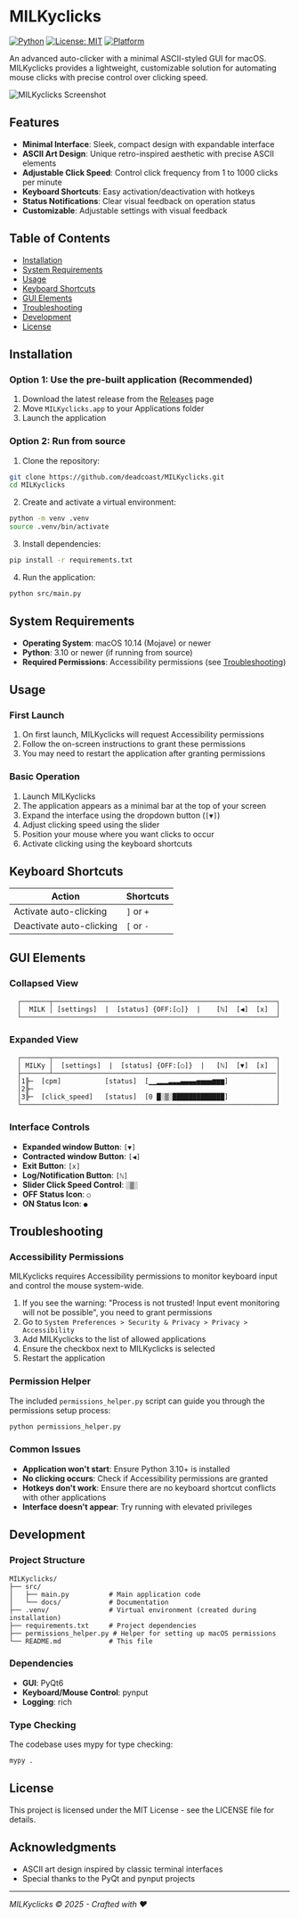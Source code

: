 # MILKyclicks

[![Python](https://img.shields.io/badge/Python-3.10+-blue.svg)](https://www.python.org/downloads/)
[![License: MIT](https://img.shields.io/badge/License-MIT-yellow.svg)](https://opensource.org/licenses/MIT)
[![Platform](https://img.shields.io/badge/Platform-macOS-lightgrey.svg)]()

An advanced auto-clicker with a minimal ASCII-styled GUI for macOS. MILKyclicks provides a lightweight, customizable solution for automating mouse clicks with precise control over clicking speed.

![MILKyclicks Screenshot](assets/preview.png)

## Features

- **Minimal Interface**: Sleek, compact design with expandable interface
- **ASCII Art Design**: Unique retro-inspired aesthetic with precise ASCII elements
- **Adjustable Click Speed**: Control click frequency from 1 to 1000 clicks per minute
- **Keyboard Shortcuts**: Easy activation/deactivation with hotkeys
- **Status Notifications**: Clear visual feedback on operation status
- **Customizable**: Adjustable settings with visual feedback

## Table of Contents

- [Installation](#installation)
- [System Requirements](#system-requirements)
- [Usage](#usage)
- [Keyboard Shortcuts](#keyboard-shortcuts)
- [GUI Elements](#gui-elements)
- [Troubleshooting](#troubleshooting)
- [Development](#development)
- [License](#license)

## Installation

### Option 1: Use the pre-built application (Recommended)

1. Download the latest release from the [Releases](https://github.com/deadcoast/MILKyclicks/releases) page
2. Move `MILKyclicks.app` to your Applications folder
3. Launch the application

### Option 2: Run from source

1. Clone the repository:
```bash
git clone https://github.com/deadcoast/MILKyclicks.git
cd MILKyclicks
```

2. Create and activate a virtual environment:
```bash
python -m venv .venv
source .venv/bin/activate
```

3. Install dependencies:
```bash
pip install -r requirements.txt
```

4. Run the application:
```bash
python src/main.py
```

## System Requirements

- **Operating System**: macOS 10.14 (Mojave) or newer
- **Python**: 3.10 or newer (if running from source)
- **Required Permissions**: Accessibility permissions (see [Troubleshooting](#troubleshooting))

## Usage

### First Launch

1. On first launch, MILKyclicks will request Accessibility permissions
2. Follow the on-screen instructions to grant these permissions
3. You may need to restart the application after granting permissions

### Basic Operation

1. Launch MILKyclicks
2. The application appears as a minimal bar at the top of your screen
3. Expand the interface using the dropdown button (`[▼]`)
4. Adjust clicking speed using the slider
5. Position your mouse where you want clicks to occur
6. Activate clicking using the keyboard shortcuts

## Keyboard Shortcuts

| Action | Shortcuts |
|--------|-----------|
| Activate auto-clicking | `]` or `+` |
| Deactivate auto-clicking | `[` or `-` |

## GUI Elements

### Collapsed View
```
  ┌───────┬────────────────────────────────────────────────────────┐
  │  MILK │ [settings]  |  [status] {OFF:[○]}  |    [ℕ]  [◀]  [x]  │
  └────────────────────────────────────────────────────────────────┘
```

### Expanded View
```
  ┌───────┬────────────────────────────────────────────────────────┐
  │ MILKy │  [settings]  |  [status] {OFF:[○]}  |   [ℕ]  [▼]  [x]  │
  ├───────┴────────────────────────────────────────────────────────│
  │1╠─  [cpm]           [status]  [▁▁▂▂▂▃▃▃▄▄▄▄▅▅▅▅▆▆▆]            │
  │2╠─                                                             │
  │3╠─  [click_speed]   [status]  [0 █░▒░█████████████]            │
  └────────────────────────────────────────────────────────────────┘
```

### Interface Controls

- **Expanded window Button**: `[▼]` 
- **Contracted window Button**: `[◀]`
- **Exit Button**: `[x]`
- **Log/Notification Button**: `[ℕ]`
- **Slider Click Speed Control**: `░▒░`
- **OFF Status Icon**: `○`
- **ON Status Icon**: `●`

## Troubleshooting

### Accessibility Permissions

MILKyclicks requires Accessibility permissions to monitor keyboard input and control the mouse system-wide.

1. If you see the warning: "Process is not trusted! Input event monitoring will not be possible", you need to grant permissions
2. Go to `System Preferences > Security & Privacy > Privacy > Accessibility`
3. Add MILKyclicks to the list of allowed applications
4. Ensure the checkbox next to MILKyclicks is selected
5. Restart the application

### Permission Helper

The included `permissions_helper.py` script can guide you through the permissions setup process:

```bash
python permissions_helper.py
```

### Common Issues

- **Application won't start**: Ensure Python 3.10+ is installed
- **No clicking occurs**: Check if Accessibility permissions are granted
- **Hotkeys don't work**: Ensure there are no keyboard shortcut conflicts with other applications
- **Interface doesn't appear**: Try running with elevated privileges

## Development

### Project Structure

```
MILKyclicks/
├── src/
│   ├── main.py          # Main application code
│   └── docs/            # Documentation
├── .venv/               # Virtual environment (created during installation)
├── requirements.txt     # Project dependencies
├── permissions_helper.py # Helper for setting up macOS permissions
└── README.md            # This file
```

### Dependencies

- **GUI**: PyQt6
- **Keyboard/Mouse Control**: pynput
- **Logging**: rich

### Type Checking

The codebase uses mypy for type checking:

```bash
mypy .
```

## License

This project is licensed under the MIT License - see the LICENSE file for details.

## Acknowledgments

- ASCII art design inspired by classic terminal interfaces
- Special thanks to the PyQt and pynput projects

---

*MILKyclicks © 2025 - Crafted with ♥*
